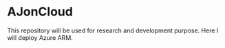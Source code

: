 # AJonCloud
This repository will be used for research and development purpose.
Here I will deploy Azure ARM.
